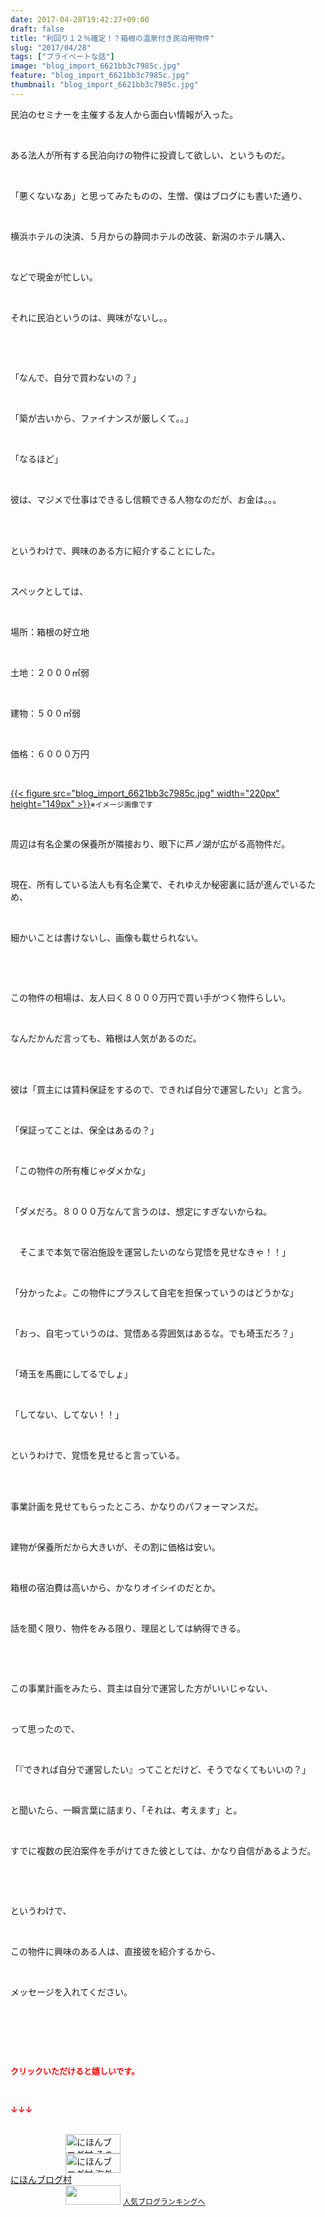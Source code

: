 ```yaml
---
date: 2017-04-28T19:42:27+09:00
draft: false
title: "利回り１２％確定！？箱根の温泉付き民泊用物件"
slug: "2017/04/28"
tags: ["プライベートな話"]
image: "blog_import_6621bb3c7985c.jpg"
feature: "blog_import_6621bb3c7985c.jpg"
thumbnail: "blog_import_6621bb3c7985c.jpg"
---
```

<p>民泊のセミナーを主催する友人から面白い情報が入った。</p><p> </p><p>ある法人が所有する民泊向けの物件に投資して欲しい、というものだ。</p><p> </p><p>「悪くないなあ」と思ってみたものの、生憎、僕はブログにも書いた通り、</p><p> </p><p>横浜ホテルの決済、５月からの静岡ホテルの改装、新潟のホテル購入、</p><p> </p><p>などで現金が忙しい。</p><p> </p><p>それに民泊というのは、興味がないし。。</p><p> </p><p> </p><p>「なんで、自分で買わないの？」</p><p> </p><p>「築が古いから、ファイナンスが厳しくて。。」</p><p> </p><p>「なるほど」</p><p> </p><p>彼は、マジメで仕事はできるし信頼できる人物なのだが、お金は。。。</p><p> </p><p><br/>というわけで、興味のある方に紹介することにした。</p><p> </p><p>スペックとしては、</p><p> </p><p>場所：箱根の好立地</p><p> </p><p>土地：２０００㎡弱</p><p> </p><p>建物：５００㎡弱</p><p> </p><p>価格：６０００万円</p><p> </p><p><a href="blog_import_6621bb3c7985c.jpg">{{< figure src="blog_import_6621bb3c7985c.jpg" width="220px" height="149px" >}}</a><span style="font-size: 0.83em;">※イメージ画像です</span></p><p> </p><p>周辺は有名企業の保養所が隣接おり、眼下に芦ノ湖が広がる高物件だ。</p><p> </p><p>現在、所有している法人も有名企業で、それゆえか秘密裏に話が進んでいるため、</p><p> </p><p>細かいことは書けないし、画像も載せられない。</p><p> </p><p> </p><p>この物件の相場は、友人曰く８０００万円で買い手がつく物件らしい。</p><p> </p><p>なんだかんだ言っても、箱根は人気があるのだ。</p><p> </p><p><br/>彼は「買主には賃料保証をするので、できれば自分で運営したい」と言う。</p><p> </p><p>「保証ってことは、保全はあるの？」</p><p> </p><p>「この物件の所有権じゃダメかな」</p><p> </p><p>「ダメだろ。８０００万なんて言うのは、想定にすぎないからね。</p><p> </p><p>　そこまで本気で宿泊施設を運営したいのなら覚悟を見せなきゃ！！」</p><p> </p><p>「分かったよ。この物件にプラスして自宅を担保っていうのはどうかな」</p><p> </p><p>「おっ、自宅っていうのは、覚悟ある雰囲気はあるな。でも埼玉だろ？」</p><p> </p><p>「埼玉を馬鹿にしてるでしょ」</p><p> </p><p>「してない、してない！！」</p><p> </p><p>というわけで、覚悟を見せると言っている。</p><p> </p><p><br/>事業計画を見せてもらったところ、かなりのパフォーマンスだ。</p><p> </p><p>建物が保養所だから大きいが、その割に価格は安い。</p><p> </p><p>箱根の宿泊費は高いから、かなりオイシイのだとか。</p><p> </p><p>話を聞く限り、物件をみる限り、理屈としては納得できる。</p><p> </p><p> </p><p>この事業計画をみたら、買主は自分で運営した方がいいじゃない、</p><p> </p><p>って思ったので、</p><p> </p><p>「『できれば自分で運営したい』ってことだけど、そうでなくてもいいの？」</p><p> </p><p>と聞いたら、一瞬言葉に詰まり、「それは、考えます」と。</p><p> </p><p>すでに複数の民泊案件を手がけてきた彼としては、かなり自信があるようだ。</p><p> </p><p> </p><p>というわけで、</p><p> </p><p>この物件に興味のある人は、直接彼を紹介するから、</p><p> </p><p>メッセージを入れてください。</p><p> </p><p> </p><p> </p><p><font color="#ff0000" size="2"><strong>クリックいただけると嬉しいです。</strong></font></p><p> </p><p><font color="#ff0000" size="2"><strong>↓↓↓</strong></font></p><p><br/><a href="ranking.html?p_cid=01260127" id="&amp;blogmura_banner" target="_blank"><img alt="にほんブログ村 その他生活ブログ 不動産投資へ" border="0" height="31" src="data:image/svg+xml;charset=utf-8,%3Csvg%20xmlns%3D%22http%3A%2F%2Fwww.w3.org%2F2000%2Fsvg%22%20title%3D%22Placeholder%20for%20Images%22%20role%3D%22presentation%22%20viewBox%3D%220%200%2088%2031%22%20%2F%3E" width="88" data-src="//life.blogmura.com/hudousantoushi/img/hudousantoushi88_31.gif" style="aspect-ratio: auto 88 / 31;"/><noscript><img alt="にほんブログ村 その他生活ブログ 不動産投資へ" border="0" height="31" src="//life.blogmura.com/hudousantoushi/img/hudousantoushi88_31.gif" width="88"></noscript></a><br/><a href="ranking.html?p_cid=01260127" target="_blank"><img alt="にほんブログ村 海外生活ブログ バリ島情報へ" border="0" height="31" src="data:image/svg+xml;charset=utf-8,%3Csvg%20xmlns%3D%22http%3A%2F%2Fwww.w3.org%2F2000%2Fsvg%22%20title%3D%22Placeholder%20for%20Images%22%20role%3D%22presentation%22%20viewBox%3D%220%200%2088%2031%22%20%2F%3E" width="88" data-src="https://img-proxy.blog-video.jp/images?url=http%3A%2F%2Foverseas.blogmura.com%2Fbali%2Fimg%2Fbali88_31.gif" style="aspect-ratio: auto 88 / 31;"/><noscript><img alt="にほんブログ村 海外生活ブログ バリ島情報へ" border="0" height="31" src="https://img-proxy.blog-video.jp/images?url=http%3A%2F%2Foverseas.blogmura.com%2Fbali%2Fimg%2Fbali88_31.gif" width="88"></noscript></a><br/><a href="ranking.html?p_cid=01260127" target="_blank">にほんブログ村</a><br/><a href="link.php?1804582" title="人気ブログランキングへ"><img border="0" height="31" src="data:image/svg+xml;charset=utf-8,%3Csvg%20xmlns%3D%22http%3A%2F%2Fwww.w3.org%2F2000%2Fsvg%22%20title%3D%22Placeholder%20for%20Images%22%20role%3D%22presentation%22%20viewBox%3D%220%200%2088%2031%22%20%2F%3E" width="88" data-src="https://blog.with2.net/img/banner/banner_22.gif" style="aspect-ratio: auto 88 / 31;"/><noscript><img border="0" height="31" src="https://blog.with2.net/img/banner/banner_22.gif" width="88"></noscript></a> <a href="link.php?1804582" style="font-size: 12px;">人気ブログランキングへ</a></p>

